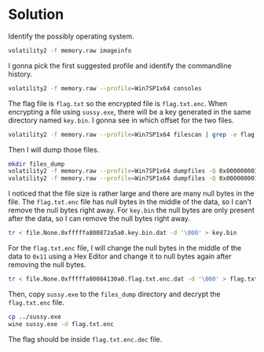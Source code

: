 # Solution

Identify the possibly operating system.
```bash
volatility2 -f memory.raw imageinfo
```

I gonna pick the first suggested profile and identify the commandline history.
```bash
volatility2 -f memory.raw --profile=Win7SP1x64 consoles
```

The flag file is `flag.txt` so the encrypted file is `flag.txt.enc`. When encrypting a file using `sussy.exe`, there will be a key generated in the same directory named `key.bin`.
I gonna see in which offset for the two files.
```bash
volatility2 -f memory.raw --profile=Win7SP1x64 filescan | grep -e flag.txt.enc -e key.bin
```

Then I will dump those files.
```bash
mkdir files_dump
volatility2 -f memory.raw --profile=Win7SP1x64 dumpfiles -Q 0x000000001e52b2d0 --name file -D files_dump
volatility2 -f memory.raw --profile=Win7SP1x64 dumpfiles -Q 0x000000001fa97c50 --name file -D files_dump
```

I noticed that the file size is rather large and there are many null bytes in the file. The `flag.txt.enc` file has null bytes in the middle of the data, so I can't remove the null bytes right away. For `key.bin` the null bytes are only present after the data, so I can remove the null bytes right away.

```bash
tr < file.None.0xfffffa800872a5a0.key.bin.dat -d '\000' > key.bin
```

For the `flag.txt.enc` file, I will change the null bytes in the middle of the data to `0x11` using a Hex Editor and change it to null bytes again after removing the null bytes.
```bash
tr < file.None.0xfffffa80084130a0.flag.txt.enc.dat -d '\000' > flag.txt.enc
```

Then, copy `sussy.exe` to the `files_dump` directory and decrypt the `flag.txt.enc` file.
```bash
cp ../sussy.exe 
wine sussy.exe -d flag.txt.enc
```

The flag should be inside `flag.txt.enc.dec` file.
